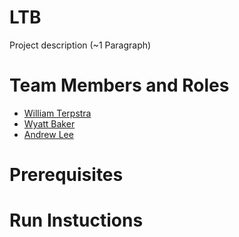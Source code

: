 # LTB

Project description (~1 Paragraph)

# Team Members and Roles

* [William Terpstra](https://github.com/Watterpstra/CIS350-HW2-Terpstra)
* [Wyatt Baker](https://github.com/shintorez/CIS350-HW2-Baker)
* [Andrew Lee](https://github.com/leeand109/CIS350-HW2-Lee)

# Prerequisites

# Run Instuctions
